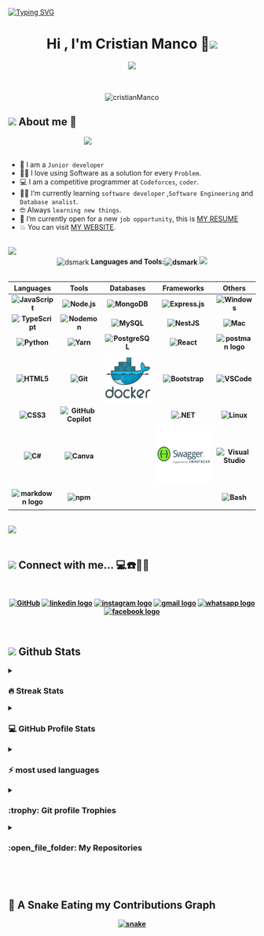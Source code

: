 [![Typing SVG](https://readme-typing-svg.herokuapp.com?color=FF3670&size=35&center=true&vCenter=true&width=1000&lines=Welcome+to+my+GitHub+profile!;My+name+is+Cristian+Manco;I'm+Software+developer+Student)](https://git.io/typing-svg)

<h1 align="center">Hi , I'm Cristian Manco 🖤<img src="https://media.giphy.com/media/hvRJCLFzcasrR4ia7z/giphy.gif" width="35"></h1>
<p align="center">
  <a href="https://github.com/DenverCoder1/readme-typing-svg"><img src="https://readme-typing-svg.herokuapp.com?font=Time+New+Roman&color=%23C8BE25&size=25&center=true&vCenter=true&width=600&height=100&lines=Software+developer+@cristian.manco;backend+developer+Student;frontend+developer;Database+analist;(5+Stars)"></a>
</p>


<br>

<p align="center"> 
	<img src="https://komarev.com/ghpvc/?username=cristianManco&label=Profile%20views&color=0047AB&style=plastic?" alt="cristianManco" height=25px, width=160px/> 
	


	

</p>
	
## <picture><img src = "https://github.com/7oSkaaa/7oSkaaa/blob/main/Images/about_me.gif?raw=true" width = 50px></picture> About me  🖤 

<picture> <img align="right" src="https://github.com/7oSkaaa/7oSkaaa/blob/main/Images/Right_Side.gif?raw=true" width = 350px></picture>

<br><br>

- :school: I am a `Junior developer` 
- :technologist: I love using Software as a solution for every `Problem`.
- :computer: I am a competitive programmer at `Codeforces`, `coder`.<!--para agregar mas solo se agrega una coma y entre backtiks se agrega la palabra -->
- :student: I’m currently learning `software developer` ,`Software Engineering` and `Database analist`.
- :nerd_face: Always `learning new things`.
- :thinking: I’m currently open for a new `job opportunity`, this is [MY RESUME](/file:///C:/Users/CAMILO/Downloads/Copy%20of%20plantilla_HV_riwicoder.pdf)
- :boom: You can visit [MY WEBSITE](https://cristianmanco.github.io/portafolio--profesional/).
<br>

             

<img src="https://user-images.githubusercontent.com/73097560/115834477-dbab4500-a447-11eb-908a-139a6edaec5c.gif">         
  <br>
  


 <div align="center">
<img alt="dsmark" align="center" height="70px" width="70px" src="https://c.tenor.com/cXlrPENTVkEAAAAi/chika-dance.gif">
 <b> Languages and Tools:<img alt="dsmark" align="center" height="70px" width="70px" src="https://c.tenor.com/cXlrPENTVkEAAAAi/men-dance.gif">
 
	 
 <img src="https://user-images.githubusercontent.com/73097560/115834477-dbab4500-a447-11eb-908a-139a6edaec5c.gif">
 
<br>
<br>

| Languages | Tools | Databases | Frameworks | Others |
| :---: | :---: | :---: | :---: | :---: |
| <img alt="JavaScript"  height="100px" width="162px"  src="https://www.vectorlogo.zone/logos/javascript/javascript-ar21.svg">  | <img alt="Node.js"   height="100px" width="162px"  src="https://www.vectorlogo.zone/logos/nodejs/nodejs-ar21.svg"> | <img alt="MongoDB"   height="100px" width="162px"  src="https://www.vectorlogo.zone/logos/mongodb/mongodb-ar21.svg"> | <img alt="Express.js"   height="100px" width="162px"  src="https://www.vectorlogo.zone/logos/expressjs/expressjs-ar21.svg"> | <img alt="Windows" height="100px" width="162px" src="https://www.vectorlogo.zone/logos/microsoft/microsoft-ar21.svg"> |
| <img alt="TypeScript"  height="80px" width="140px" src="https://www.vectorlogo.zone/logos/typescriptlang/typescriptlang-ar21.svg"> | <img alt="Nodemon"  height="100px" width="140px" src="https://www.vectorlogo.zone/logos/nodemonio/nodemonio-ar21.svg"> | <img alt="MySQL"  height="100px" width="140px" src="https://www.vectorlogo.zone/logos/mysql/mysql-ar21.svg"> | <img alt="NestJS"  height="100px" width="140px" src="https://www.vectorlogo.zone/logos/nestjs/nestjs-ar21.svg"> | <img alt="Mac" height="100px" width="140px" src="https://www.vectorlogo.zone/logos/apple/apple-ar21.svg"> |
| <img alt="Python"  height="100px" width="140px" src="https://www.vectorlogo.zone/logos/python/python-ar21.svg"> | <img alt="Yarn" height="100px" width="140px" src="https://www.vectorlogo.zone/logos/yarnpkg/yarnpkg-ar21.svg"> | <img alt="PostgreSQL"  height="100px" width="140px" src="https://www.vectorlogo.zone/logos/postgresql/postgresql-ar21.svg"> | <img alt="React" height="100px" width="140px" src="https://www.vectorlogo.zone/logos/reactjs/reactjs-ar21.svg"> | <img src="https://skillicons.dev/icons?i=postman"  height="90px" width="140px" alt="postman logo"> |
| <img alt="HTML5" height="100px" width="140px" src="https://www.vectorlogo.zone/logos/w3_html5/w3_html5-ar21.svg"> | <img alt="Git"  height="100px" width="140px" src="https://www.vectorlogo.zone/logos/git-scm/git-scm-ar21.svg"> | <img src="https://github.com/devicons/devicon/blob/master/icons/docker/docker-original-wordmark.svg" title="Docker" alt="Docker" width="140" height="100"/>| <img alt="Bootstrap" height="100px" width="140px" src="https://www.vectorlogo.zone/logos/getbootstrap/getbootstrap-ar21.svg"> | <img alt="VSCode" height="100px" width="140px" src="https://www.vectorlogo.zone/logos/visualstudio_code/visualstudio_code-ar21.svg"> |
| <img alt="CSS3" height="100px" width="140px" src="https://www.vectorlogo.zone/logos/netlifyapp_watercss/netlifyapp_watercss-ar21.svg"> | <img alt="GitHub Copilot"  height="100px" width="140px" src="https://www.vectorlogo.zone/logos/github/github-ar21.svg"> |  |  <img alt=".NET" height="100px" width="140px" src="https://www.vectorlogo.zone/logos/dotnet/dotnet-ar21.svg">  | <img alt="Linux"  height="100px" width="140px" src="https://cdn.jsdelivr.net/gh/devicons/devicon/icons/linux/linux-original.svg"> |
| <img alt="C#"  height="100px" width="140px" src="https://cdn.jsdelivr.net/gh/devicons/devicon/icons/csharp/csharp-original.svg"> | <img alt="Canva"  height="100px" width="140px" src="https://cdn.jsdelivr.net/gh/devicons/devicon/icons/canva/canva-original.svg"> |  |<img src="https://github.com/devicons/devicon/blob/master/icons/swagger/swagger-original-wordmark.svg" title="Swagger" alt="Swagger" width="190px" height="120px"/>  | <img alt="Visual Studio"  height="100px" width="140px" src="https://cdn.jsdelivr.net/gh/devicons/devicon/icons/visualstudio/visualstudio-plain.svg"> |
| <img src="https://cdn.jsdelivr.net/gh/devicons/devicon/icons/markdown/markdown-original.svg"  height="100px" width="140px" alt="markdown logo">  | <img alt="npm" height="100px" width="140px" src="https://cdn.jsdelivr.net/gh/devicons/devicon/icons/npm/npm-original-wordmark.svg"> |  |  | <img alt="Bash"  height="100px" width="140px" src="https://cdn.simpleicons.org/gnubash/4EAA25"> |
|  |  |  |  |  |

</div>
</p>
 <br>
<img src="https://user-images.githubusercontent.com/73097560/115834477-dbab4500-a447-11eb-908a-139a6edaec5c.gif"> 
<br>
  
<br>


## <picture> <img src="https://github.com/7oSkaaa/7oSkaaa/blob/main/Images/Connect-with-me.gif?raw=true" width="100px"> </picture> Connect with me...  💻☎️📱🖤
 <br>
<p align="center">
<a href="https://github.com/cristianManco"><img src="https://img.shields.io/badge/github-%23181717.svg?style=plastic&logo=github&logoColor=black"&color=black height="25" alt="GitHub"/></a>
   <a href="https://www.linkedin.com/"><img src="https://img.shields.io/static/v1?message=LinkedIn&logo=linkedin&label=&color=black&logoColor=blue&labelColor=black&style=plastic" height="25" alt="linkedin logo"  /></a>
  <a href="https://www.instagram.com/cristiandev18/"><img src="https://img.shields.io/static/v1?message=Instagram&logo=instagram&label=&color=black&logoColor=purple&labelColor=black&style=plastic" height="25" alt="instagram logo"  /></a>
  <a href="mailto:camilomanco2005@gmail.com"><img src="https://img.shields.io/static/v1?message=Gmail&logo=gmail&label=&color=black&logoColor=blueviolet&labelColor=black&style=plastic" height="25" alt="gmail logo"  /></a>
  <a href="https://wa.me/3148497467"><img src="https://img.shields.io/static/v1?message=Whatsap&logo=whatsapp&label=&color=black&logoColor=gren&labelColor=&style=plastic" height="25" alt="whatsapp logo"  /></a>
  <a href="https://www.facebook.com/camilocorrea"><img src="https://img.shields.io/static/v1?message=Facebook&logo=facebook&label=&color=blue&logoColor=black&labelColor=blue&style=plastic" height="25" alt="facebook logo"  /></a>

</p>



 <br> 

## <picture> <img src = "https://github.com/7oSkaaa/7oSkaaa/blob/main/Images/Statistics.gif?raw=true" width = 50px>  </picture> Github Stats

<details><summary><h3> 🔥 Streak Stats</h3></summary>

----	

  <img src="https://streak-stats.demolab.com?user=cristianManco&locale=en&mode=daily&theme=aura&hide_border=false&border_radius=5&order=3" height="240" alt="streak graph" /> <br>


</details>
  
<details><summary><h3>💻 GitHub Profile Stats</h3></summary>

----
	
<p align="center">
  <img src="https://github-readme-stats.vercel.app/api?username=cristianManco&hide_title=false&hide_rank=false&show_icons=true&include_all_commits=true&count_private=true&disable_animations=true&theme=aura&locale=en&hide_border=false&order=1" height="250" alt="stats graph" /> <br>
<br/>

  <b>Note:</b> Top languages is only a metric of the languages my public code consists of and doesn't reflect experience or skill level.
  </p>
</details>

<details><summary><h3>⚡ most used languages</h3></summary>

----
	
  <img src="https://github-readme-stats.vercel.app/api/top-langs?username=cristianManco&locale=en&hide_title=false&layout=compact&card_width=320&langs_count=9&theme=aura&hide_border=false&order=2" height="310" alt="languages graph" /> <br>

 
</details>

<details><summary> <h3> :trophy: Git profile Trophies </h3></summary>

----
	
<p align="center"> <a href="https://github.com/ryo-ma/github-profile-trophy">  <img src="https://github-profile-trophy.vercel.app?username=cristianManco&row=4&margin-w=9&margin-h=9&no-bg=false&theme=darkhub" height="150" alt="trophy graph"  /></a> </p>
	
</details>
	
<details><summary><h3> :open_file_folder: My Repositories </h3></summary>

----
	
<div>
  <p align="left">
    	<a href="https://github.com/cristianManco/task-crud-.git">
      		<img src="https://github-readme-stats.vercel.app/api/pin/?username=cristianManco&repo=Codeforces-Polygon-Template&theme=tokyonight" alt="GitHub Stats" />
    	</a>
	<a href="https://github.com/cristianManco/CS-y-.NET-calculator.git">
      		<img src="https://github-readme-stats.vercel.app/api/pin/?username=cristianManco&repo=Some-Linux-Commands&theme=tokyonight" alt="GitHub Stats" />
    	</a>
	<a href="https://github.com/cristianManco/class-exercises.git">
      		<img src="https://github-readme-stats.vercel.app/api/pin/?username=cristianManco&repo=Shorten-Link&theme=tokyonight" alt="GitHub Stats" />
    	</a>
	<a href="https://github.com/cristianManco/metaLifeVerse-proyect.git">
      		<img src="https://github-readme-stats.vercel.app/api/pin/?username=cristianManco&repo=7oSkaaa&theme=tokyonight" alt="GitHub Stats" />
    	</a>
	<a href="https://github.com/cristianManco/traffic-light-CS.git">
      		<img src="https://github-readme-stats.vercel.app/api/pin/?username=cristianManco&repo=Competitive-Programming-Session-Content&theme=tokyonight" alt="GitHub Stats" />
    	</a>
	<a href="https://github.com/cristianManco/filtro-Nodejs.git">
      		<img src="https://github-readme-stats.vercel.app/api/pin/?username=cristianManco&repo=VS-Code-for-CP&theme=tokyonight" alt="GitHub Stats" />
    	</a>
	<a href="https://github.com/cristianManco/Typescript.git">
      		<img src="https://github-readme-stats.vercel.app/api/pin/?username=cristianManco&repo=Sorting-Algorithms&theme=tokyonight" alt="GitHub Stats" />
    	</a>
	<a href="https://github.com/cristianManco/students-api.git">
      		<img src="https://github-readme-stats.vercel.app/api/pin/?username=cristianManco&repo=board-link-generator&theme=tokyonight" alt="GitHub Stats" />
    	</a>
	<a href="https://github.com/cristianManco/simulacro-filtro.git">
      		<img src="https://github-readme-stats.vercel.app/api/pin/?username=cristianManco&repo=Tic-Tac-Toe-GUI&theme=tokyonight" alt="GitHub Stats" />
    	</a>
	<a href="https://github.com/cristianManco/metodos-crud-20-marrzo.git">
      		<img src="https://github-readme-stats.vercel.app/api/pin/?username=cristianManco&repo=PhoneBook-System&theme=tokyonight" alt="GitHub Stats" />
    	</a>
	<a href="https://github.com/cristianManco/portafolio--profesional.git">
      		<img src="https://github-readme-stats.vercel.app/api/pin/?username=cristianManco&repo=Codeforces-Sheet-Generator&theme=tokyonight" alt="GitHub Stats" />
    	</a>
	<a href="https://github.com/cristianManco/reloj-dijital.git">
      		<img src="https://github-readme-stats.vercel.app/api/pin/?username=cristianManco&repo=CP-Calendar&theme=tokyonight" alt="GitHub Stats" />
    	</a>
	<a href="https://github.com/cristianManco/base-datos-6.git">
      		<img src="https://github-readme-stats.vercel.app/api/pin/?username=cristianManco&repo=Codeforces-Friends-Script&theme=tokyonight" alt="GitHub Stats" />
    	</a>
	<a href="https://github.com/cristianManco/base-datos-5.git">
      		<img src="https://github-readme-stats.vercel.app/api/pin/?username=cristianManco&repo=vJudge-Board-Scrapper&theme=tokyonight" alt="GitHub Stats" />
    	</a>
	<a href="https://github.com/cristianManco/base-datos-2.git">
      		<img src="https://github-readme-stats.vercel.app/api/pin/?username=cristianManco&repo=CP-Templates-Snippets&theme=tokyonight" alt="GitHub Stats" />
    	</a>
	<a href="https://github.com/cristianManco/web-cafeteria.git">
      		<img src="https://github-readme-stats.vercel.app/api/pin/?username=cristianManco&repo=Udemy-Website&theme=tokyonight" alt="GitHub Stats" />
    	</a>
  </p>
</div>
</details>

</br></br>




###

	
## 🐍 A Snake Eating my Contributions Graph
<div align="center">
  <a href="https://1999azzar.github.io/cristianManco/">
    <img src="/resources/grid-snake.svg" alt="snake"/>
  </a>
</div>
<!---
cristianManco/cristianManco is a ✨ special ✨ repository because its `README.md` (this file) appears on your GitHub profile.
You can click the Preview link to take a look at your changes.
--->
